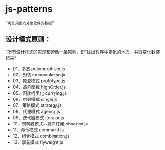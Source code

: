 # js-patterns
  `“可复用面向对象软件的基础”`

## 设计模式原则：
“所有设计模式的实现都遵循一条原则，即“找出程序中变化的地方，并将变化封装起来”

* 01、多态 polymorphism.js
* 02、封装 encapsulation.js
* 03、原型模式 prototype.js
* 04、高阶函数 highOrder.js
* 05、函数柯里化 currying.js
* 06、单例模式 single.js
* 07、策略模式 strategy.js
* 08、代理模式 agency.js
* 09、迭代器模式 iterator.js
* 10、观察者模式--发布订阅 observer.js
* 11、命令模式 command.js
* 12、组合模式 combination.js
* 13、享元模式 flyweight.js